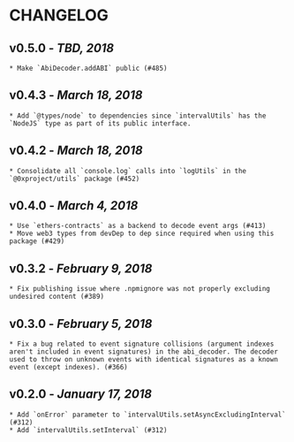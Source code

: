 # CHANGELOG

## v0.5.0 - _TBD, 2018_

    * Make `AbiDecoder.addABI` public (#485)

## v0.4.3 - _March 18, 2018_

    * Add `@types/node` to dependencies since `intervalUtils` has the `NodeJS` type as part of its public interface.

## v0.4.2 - _March 18, 2018_

    * Consolidate all `console.log` calls into `logUtils` in the `@0xproject/utils` package (#452)

## v0.4.0 - _March 4, 2018_

    * Use `ethers-contracts` as a backend to decode event args (#413)
    * Move web3 types from devDep to dep since required when using this package (#429)

## v0.3.2 - _February 9, 2018_

    * Fix publishing issue where .npmignore was not properly excluding undesired content (#389)

## v0.3.0 - _February 5, 2018_

    * Fix a bug related to event signature collisions (argument indexes aren't included in event signatures) in the abi_decoder. The decoder used to throw on unknown events with identical signatures as a known event (except indexes). (#366)

## v0.2.0 - _January 17, 2018_

    * Add `onError` parameter to `intervalUtils.setAsyncExcludingInterval` (#312)
    * Add `intervalUtils.setInterval` (#312)
